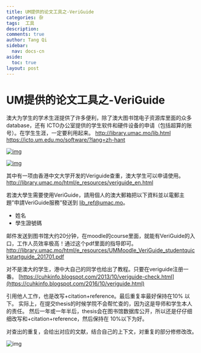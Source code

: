 ```yaml
---
title: UM提供的论文工具之-VeriGuide
categories: 杂
tags:  工具
description: 
comments: true
author: Tang Qi
sidebar:
  nav: docs-cn
aside:
  toc: true
layout: post
---
```


# UM提供的论文工具之-VeriGuide

澳大为学生的学术生涯提供了许多便利，除了澳大图书馆电子资源库里面的众多database，还有 ICTO办公室提供的学生软件和硬件设备的申请（包括超算的账号）。在学生生涯，一定要利用起来。
http://library.umac.mo/lib.html
https://icto.um.edu.mo/software/?lang=zh-hant

[![img](C:\Users\db129\Desktop\iqgnat.github.io\assets\images\2019-06-25-UM-VeriGuide\image-8.png)](https://i0.wp.com/tangqinotes.me/wp-content/uploads/2019/06/image-8.png)

[![img](C:\Users\db129\Desktop\iqgnat.github.io\assets\images\2019-06-25-UM-VeriGuide\image-9.png)](https://i0.wp.com/tangqinotes.me/wp-content/uploads/2019/06/image-9.png)

其中有一项由香港中文大学开发的Veriguide查重，澳大学生可以申请使用。
http://library.umac.mo/html/e_resources/veriguide_en.html

若澳大學生需要使用VeriGuide，請用個人的澳大郵箱把以下資料並以電郵主題”申請VeriGuide服務”發送到 lib_ref@umac.mo。

- 姓名
- 學生證號碼

邮件发送到图书馆大约20分钟，在moodle的course里面，就能有VeriGuide的入口，工作人员效率极高！通过这个pdf里面的指导即可。 http://library.umac.mo/html/e_resources/UMMoodle_VeriGuide_studentquickstartguide_201701.pdf

对不是澳大的学生，港中大自己的同学也给出了教程。只要在veriguide注册一番。 [https://cuhkinfo.blogspot.com/2013/10/veriguide-check.html](https://cuhkinfo.blogspot.com/2016/10/veriguide.html)

引用他人工作，也是改写+citation+reference。最后重复率最好保持在10% 以下。 实际上，在提交thesis的时候学院不会帮忙查的，因为这是导师和学生本人的责任。 然后一年或一年半后，thesis会在图书馆数据库公开，所以还是仔仔细细改写和+citation+reference，然后保持在 10%以下为好。



对查出的重复，会给出对应的文献，结合自己的上下文，对重复的部分修修改改。

![img](C:\Users\db129\Desktop\iqgnat.github.io\assets\images\2019-06-25-UM-VeriGuide\image-10.png)